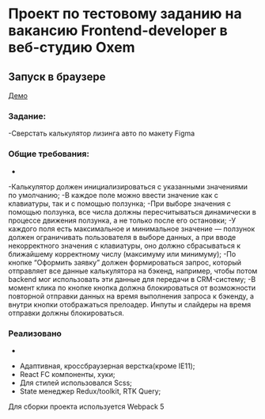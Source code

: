 # Проект по тестовому заданию на вакансию Frontend-developer в веб-студию Oxem

## Запуск в браузере

[Демо](https://mich-man.ru/projects/oxem-test/index.html)

### Задание: 

 -Сверстать калькулятор лизинга авто по макету Figma

### Общие требования:

 +
  -Калькулятор должен инициализироваться с указанными значениями по умолчанию;
  -В каждое поле можно ввести значение как с клавиатуры, так и с помощью ползунка;
  -При выборе значения с помощью ползунка, все числа должны пересчитываться динамически в процессе движения ползунка, а не только после его остановки;
  -У каждого поля есть максимальное и минимальное значение — ползунок должен ограничивать пользователя в выборе данных, а при вводе некорректного значения с клавиатуры, оно должно сбрасываться к ближайшему корректному числу (максимуму или минимуму);
  -По кнопке “Оформить заявку” должен формироваться запрос, который отправляет все данные калькулятора на бэкенд, например, чтобы потом backend мог использовать эти данные для передачи в CRM-систему;
  -В момент клика по кнопке кнопка должна блокироваться от возможности повторной отправки данных на время выполнения запроса к бэкенду, а внутри кнопки отображаться прелоадер. Инпуты и слайдеры на время отправки должны блокироваться.

### Реализовано

-
 + Адаптивная, кроссбраузерная верстка(кроме IE11); 
 + React FC компоненты, хуки;
 + Для стилей использовалcя Scss;
 + State менеджер Redux/toolkit, RTK Query;

Для сборки проекта используется Webpack 5


